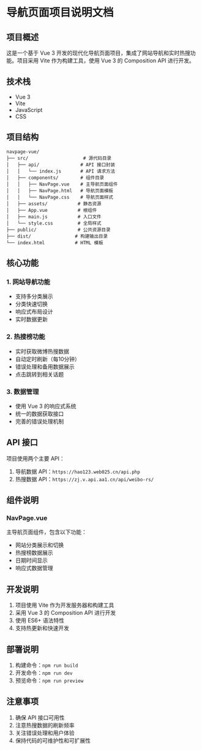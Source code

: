 # 导航页面项目说明文档

## 项目概述

这是一个基于 Vue 3 开发的现代化导航页面项目，集成了网站导航和实时热搜功能。项目采用 Vite 作为构建工具，使用 Vue 3 的 Composition API 进行开发。

## 技术栈

- Vue 3
- Vite
- JavaScript
- CSS

## 项目结构

```
navpage-vue/
├── src/                    # 源代码目录
│   ├── api/               # API 接口封装
│   │   └── index.js       # API 请求方法
│   ├── components/        # 组件目录
│   │   ├── NavPage.vue    # 主导航页面组件
│   │   ├── NavPage.html   # 导航页面模板
│   │   └── NavPage.css    # 导航页面样式
│   ├── assets/           # 静态资源
│   ├── App.vue           # 根组件
│   ├── main.js           # 入口文件
│   └── style.css         # 全局样式
├── public/               # 公共资源目录
├── dist/                # 构建输出目录
└── index.html           # HTML 模板
```

## 核心功能

### 1. 网站导航功能

- 支持多分类展示
- 分类快速切换
- 响应式布局设计
- 实时数据更新

### 2. 热搜榜功能

- 实时获取微博热搜数据
- 自动定时刷新（每10分钟）
- 错误处理和备用数据展示
- 点击跳转到相关话题

### 3. 数据管理

- 使用 Vue 3 的响应式系统
- 统一的数据获取接口
- 完善的错误处理机制

## API 接口

项目使用两个主要 API：

1. 导航数据 API：`https://hao123.web025.cn/api.php`
2. 热搜数据 API：`https://zj.v.api.aa1.cn/api/weibo-rs/`

## 组件说明

### NavPage.vue

主导航页面组件，包含以下功能：
- 网站分类展示和切换
- 热搜榜数据展示
- 日期时间显示
- 响应式数据管理

## 开发说明

1. 项目使用 Vite 作为开发服务器和构建工具
2. 采用 Vue 3 的 Composition API 进行开发
3. 使用 ES6+ 语法特性
4. 支持热更新和快速开发

## 部署说明

1. 构建命令：`npm run build`
2. 开发命令：`npm run dev`
3. 预览命令：`npm run preview`

## 注意事项

1. 确保 API 接口可用性
2. 注意热搜数据的刷新频率
3. 关注错误处理和用户体验
4. 保持代码的可维护性和可扩展性
